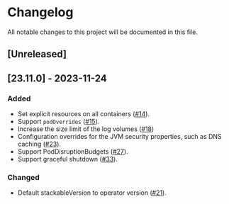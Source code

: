 # Changelog

All notable changes to this project will be documented in this file.

## [Unreleased]

## [23.11.0] - 2023-11-24

### Added

- Set explicit resources on all containers ([#14]).
- Support `podOverrides` ([#15]).
- Increase the size limit of the log volumes ([#18])
- Configuration overrides for the JVM security properties, such as DNS caching ([#23]).
- Support PodDisruptionBudgets ([#27]).
- Support graceful shutdown ([#33]).

### Changed

- Default stackableVersion to operator version ([#21]).

[#14]: https://github.com/stackabletech/hello-world-operator/pull/14
[#15]: https://github.com/stackabletech/hello-world-operator/pull/15
[#18]: https://github.com/stackabletech/hello-world-operator/pull/18
[#21]: https://github.com/stackabletech/hello-world-operator/pull/21
[#23]: https://github.com/stackabletech/hello-world-operator/pull/23
[#27]: https://github.com/stackabletech/hello-world-operator/pull/27
[#33]: https://github.com/stackabletech/hello-world-operator/pull/33
